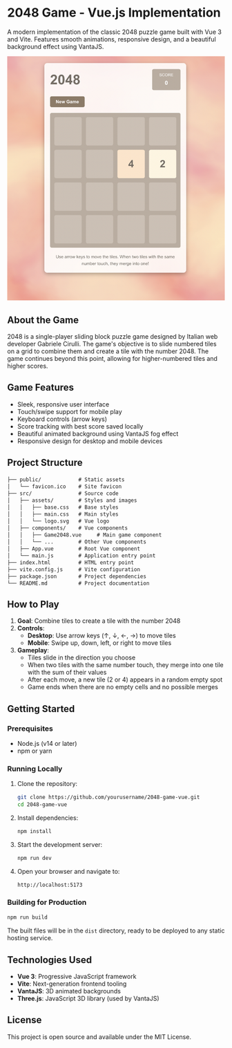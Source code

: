 # 2048 Game - Vue.js Implementation

A modern implementation of the classic 2048 puzzle game built with Vue 3 and Vite. Features smooth animations, responsive design, and a beautiful background effect using VantaJS.

![Game Preview](./preview.png)

## About the Game

2048 is a single-player sliding block puzzle game designed by Italian web developer Gabriele Cirulli. The game's objective is to slide numbered tiles on a grid to combine them and create a tile with the number 2048. The game continues beyond this point, allowing for higher-numbered tiles and higher scores.

## Game Features

- Sleek, responsive user interface
- Touch/swipe support for mobile play
- Keyboard controls (arrow keys)
- Score tracking with best score saved locally
- Beautiful animated background using VantaJS fog effect
- Responsive design for desktop and mobile devices

## Project Structure

```
├── public/            # Static assets
│   └── favicon.ico    # Site favicon
├── src/               # Source code
│   ├── assets/        # Styles and images
│   │   ├── base.css   # Base styles
│   │   ├── main.css   # Main styles
│   │   └── logo.svg   # Vue logo
│   ├── components/    # Vue components
│   │   ├── Game2048.vue     # Main game component
│   │   └── ...        # Other Vue components
│   ├── App.vue        # Root Vue component
│   └── main.js        # Application entry point
├── index.html         # HTML entry point
├── vite.config.js     # Vite configuration
├── package.json       # Project dependencies
└── README.md          # Project documentation
```

## How to Play

1. **Goal**: Combine tiles to create a tile with the number 2048
2. **Controls**:
   - **Desktop**: Use arrow keys (↑, ↓, ←, →) to move tiles
   - **Mobile**: Swipe up, down, left, or right to move tiles
3. **Gameplay**:
   - Tiles slide in the direction you choose
   - When two tiles with the same number touch, they merge into one tile with the sum of their values
   - After each move, a new tile (2 or 4) appears in a random empty spot
   - Game ends when there are no empty cells and no possible merges

## Getting Started

### Prerequisites

- Node.js (v14 or later)
- npm or yarn

### Running Locally

1. Clone the repository:
   ```sh
   git clone https://github.com/yourusername/2048-game-vue.git
   cd 2048-game-vue
   ```

2. Install dependencies:
   ```sh
   npm install
   ```

3. Start the development server:
   ```sh
   npm run dev
   ```

4. Open your browser and navigate to:
   ```
   http://localhost:5173
   ```

### Building for Production

```sh
npm run build
```

The built files will be in the `dist` directory, ready to be deployed to any static hosting service.

## Technologies Used

- **Vue 3**: Progressive JavaScript framework
- **Vite**: Next-generation frontend tooling
- **VantaJS**: 3D animated backgrounds
- **Three.js**: JavaScript 3D library (used by VantaJS)

## License

This project is open source and available under the MIT License.

